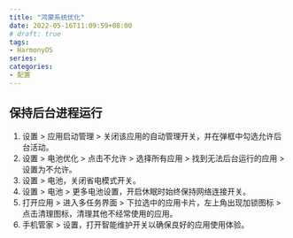 ```yaml
---
title: "鸿蒙系统优化"
date: 2022-05-16T11:09:59+08:00
# draft: true
tags:
- HarmonyOS
series:
categories:
- 配置
---
```


## 保持后台进程运行

1. 设置 > 应用启动管理 > 关闭该应用的自动管理开关，并在弹框中勾选允许后台活动。
2. 设置 > 电池优化 > 点击不允许 > 选择所有应用 > 找到无法后台运行的应用 > 设置为不允许。
3. 设置 > 电池，关闭省电模式开关。
4. 设置 > 电池 > 更多电池设置，开启休眠时始终保持网络连接开关。
5. 打开应用 > 进入多任务界面 > 下拉选中的应用卡片，左上角出现加锁图标 > 点击清理图标，清理其他不经常使用的应用。
6. 手机管家 > 设置，打开智能维护开关以确保良好的应用使用体验。
